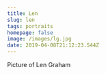 ```yaml
---
title: Len
slug: len
tags: portraits
homepage: false
image: /images/lg.jpg
date: 2019-04-08T21:12:23.544Z
---
```

Picture of Len Graham
